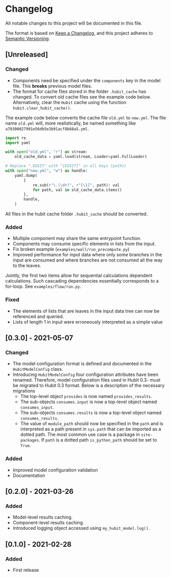 # Changelog
All notable changes to this project will be documented in this file.

The format is based on [Keep a Changelog](https://keepachangelog.com/en/1.0.0/),
and this project adheres to [Semantic Versioning](https://semver.org/spec/v2.0.0.html).

## [Unreleased]
### Changed
- Components need be specified under the `components` key in the model file. This **breaks** previous model files.
- The format for cache files stored in the folder `.hubit_cache` has changed. To convert old cache files see the example code below. Alternatively, clear the `Hubit` cache using the function `hubit.clear_hubit_cache()`.


The example code below converts the cache file `old.yml` to `new.yml`. The file name `old.yml` will, more realistically, be named something like `a70300027991e56db5e3b91acf8b68a5.yml`.


```python
import re
import yaml

with open("old.yml", "r") as stream:
    old_cache_data = yaml.load(stream, Loader=yaml.FullLoader)

# Replace ".DIGIT" with "[DIGIT]" in all keys (paths)
with open("new.yml", "w") as handle:
    yaml.dump(
        {
            re.sub(r"\.(\d+)", r"[\1]", path): val
            for path, val in old_cache_data.items()
        },
        handle,
    )
```
All files in the hubit cache folder `.hubit_cache` should be converted.

### Added
- Multiple component may share the same entrypoint function. 
- Components may consume specific elements in lists from the input. 
- Fix broken example (`examples/wall/run_precompute.py`)
- Improved performance for input data where only some branches in the input are consumed and where branches are not consumed all the way to the leaves.

Jointly, the first two items allow for sequential calculations dependent calculations. Such cascading dependencies essentially corresponds to a for-loop. See `examples/flow/run.py`.

### Fixed
- The elements of lists that are leaves in the input data tree can now be referenced and queried. 
- Lists of length 1 in input were erroneously interpreted as a simple value 

## [0.3.0] - 2021-05-07
### Changed
- The model configuration format is defined and documented in the `HubitModelConfig` class.
- Introducing `HubitModelConfig` four configuration attributes have been renamed. Therefore, model configuration files used in Hubit 0.3- must be migrated to Hubit 0.3 format. Below is a description of the necessary migrations
    - The top-level object `provides` is now named `provides_results`.
    - The sub-objects `consumes.input` is now a top-level object named `consumes_input`.
    - The sub-objects `consumes.results` is now a top-level object named `consumes_results`.
    - The value of `module_path` should now be specified in the `path` and is interpreted as a path present in `sys.path` that can be imported as a dotted path. 
    The most common use case is a package in `site-packages`. If `path` is a dotted path
    `is_python_path` should be set to `True`.

### Added
- Improved model configuration validation
- Documentation


## [0.2.0] - 2021-03-26
### Added
- Model-level results caching. 
- Component-level results caching. 
- Introduced logging object accessed using `my_hubit_model.log()`. 

## [0.1.0] - 2021-02-28
### Added
- First release
